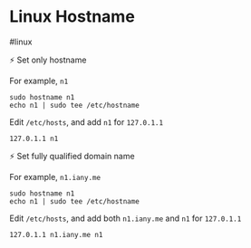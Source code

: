 # Linux Hostname

#linux

⚡ Set only hostname

For example, `n1`

```
sudo hostname n1
echo n1 | sudo tee /etc/hostname
```

Edit `/etc/hosts`, and add `n1` for `127.0.1.1`

```
127.0.1.1 n1
```

⚡ Set fully qualified domain name 

For example, `n1.iany.me`

```
sudo hostname n1
echo n1 | sudo tee /etc/hostname
```

Edit `/etc/hosts`, and add both `n1.iany.me` and `n1` for `127.0.1.1`

```
127.0.1.1 n1.iany.me n1
```
